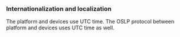 ### Internationalization and localization

The platform and devices use UTC time. The OSLP protocol between platform and devices uses UTC time as well.
